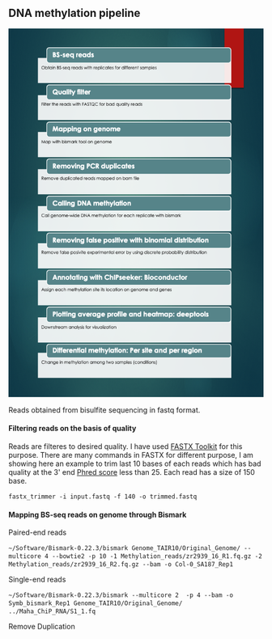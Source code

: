 ## DNA methylation pipeline

![alt text](https://github.com/kashiff007/Codes-for-Methylation-Analysis/blob/master/DNA_methylation_pipeline.png)

Reads obtained from bisulfite sequencing in fastq format.

#### Filtering reads on the basis of quality
Reads are filteres to desired quality. I have used [FASTX Toolkit](http://hannonlab.cshl.edu/fastx_toolkit/commandline.html) for this purpose. There are many commands in FASTX for different purpose, I am showing here an example to trim last 10 bases of each reads which has bad quality at the 3' end [Phred score](https://en.wikipedia.org/wiki/Phred_quality_score#:~:text=A%20Phred%20quality%20score%20is,in%20the%20Human%20Genome%20Project) less than 25. Each read has a size of 150 base.

```{r, engine='bash', count_lines}
fastx_trimmer -i input.fastq -f 140 -o trimmed.fastq
```
#### Mapping BS-seq reads on genome through Bismark

Paired-end reads
```{r, engine='bash', count_lines}
~/Software/Bismark-0.22.3/bismark Genome_TAIR10/Original_Genome/ --multicore 4 --bowtie2 -p 10 -1 Methylation_reads/zr2939_16_R1.fq.gz -2 Methylation_reads/zr2939_16_R2.fq.gz --bam -o Col-0_SA187_Rep1
```
Single-end reads
```{r, engine='bash', count_lines}
~/Software/Bismark-0.22.3/bismark --multicore 2  -p 4 --bam -o Symb_bismark_Rep1 Genome_TAIR10/Original_Genome/ ../Maha_ChiP_RNA/S1_1.fq
```

Remove Duplication
